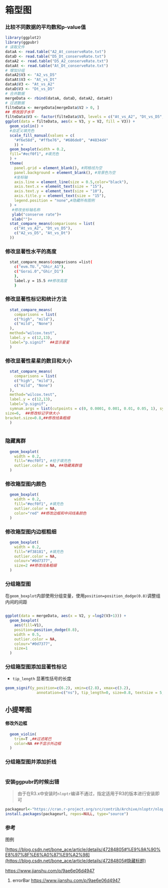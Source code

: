 # 箱型图

### 比较不同数据的平均数和p-value值

```R
library(ggplot2)
library(ggpubr)
# 读取文件
dataA <- read.table("A2_At_conserveRate.txt")
dataD <- read.table("D5_Dt_conserveRate.txt")
dataA2 <- read.table("D5_A2_conserveRate.txt")
dataAt <- read.table("At_Dt_conserveRate.txt")
# 增加分组
dataA2$V3 <- "A2_vs_D5"
dataAt$V3 <- "At_vs_Dt"
dataA$V3 <- "At_vs_A2"
dataD$V3 <- "Dt_vs_D5"
# 合并数据
mergeData <- rbind(dataA, dataD, dataA2, dataAt)
# 过滤数据
filteData <- mergeData[mergeData$V2 > 0, ]
## 修改因子水平
filteData$V3 <- factor(filteData$V3, levels = c("At_vs_A2", "Dt_vs_D5", "A2_vs_D5", "At_vs_Dt"))
ggplot(data = filteData, aes(x = V3, y = V2, fill = V3)) +
  geom_violin() +
  #自定义填充色
  scale_fill_manual(values = c(
    "#f6e58d", "#ffbe76", "#686de0", "#4834d4"
    )) +
  geom_boxplot(width = 0.2,
  fill="#ecf0f1", #填充色
  ) +
  theme(
    panel.grid = element_blank(), #网格线为空
    panel.background = element_blank(), #背景色为空
    #坐标轴
    axis.line = element_line(size = 0.5,color="black"),
    axis.text.x = element_text(size = "15"),
    axis.text.y = element_text(size = "10"),
    axis.title.y = element_text(size = "15"),
    legend.position = "none",#隐藏所有图例
  ) +
   #修改坐标轴名称
   ylab("conserve rate")+
   xlab("")+
  stat_compare_means(comparisons = list(
    c("At_vs_A2", "Dt_vs_D5"),
    c("A2_vs_D5", "At_vs_Dt")
  ))
```

### 修改显著性水平的高度

```bash
  stat_compare_means(comparisons =list(
    c("evm.TU.","Ghir_A1"),
    c("Gorai.0","Ghir_D1")
    ),
    label.y = 15.5 ##修改高度
    )
```

### 修改显著性标记和统计方法

```R
  stat_compare_means(
    comparisons = list(
    c("high", "mild"),
    c("mild", "None")
  ),
  method="wilcox.test",
  label.y = c(12,13),
  label="p.signif"  ##显示星星
  )
```

### 修改显著性星星的数目和大小

```R
  stat_compare_means(
    comparisons = list(
    c("high", "mild"),
    c("mild", "None")
  ),
  method="wilcox.test",
  label.y = c(12,13),
  label="p.signif",
  symnum.args = list(cutpoints = c(0, 0.0001, 0.001, 0.01, 0.05, 1), symbols = c("***", "***", "**", "*", "ns"),
size=6,  ##修改标记字体大小 
bracket.size=0.8,##修改线条粗细                        
  )
  
```

### 隐藏离群

```R
  geom_boxplot(
    width = 0.2,
    fill="#ecf0f1", #柱子填充色
    outlier.color = NA, ##隐藏离群值
  )
```

### 修改箱型图内颜色

```R
  geom_boxplot(
    width = 0.2,
    fill="#ecf0f1", #填充色
    outlier.color = NA,
    color="red" ##修改边框和中间线条颜色
  )
```

### 修改箱型图内边框粗细

```R
  geom_boxplot(
    width = 0.2,
    fill="#f38181", #填充色
    outlier.color = NA,
    colour="#0d7377",
    size=2 ##修改线条粗细
  )
```

### 分组箱型图

在`geom_boxplot`内部使用分组变量，使用`position=position_dodge(0.8)`调整组内间的间距

```R

ggplot(data = mergeData, aes(x = V2, y =log2(V3+1))) +
  geom_boxplot(
    aes(fill=V1),
    position=position_dodge(0.8),
    width = 0.5,
    outlier.color = NA,
    colour="#0d7377",
    size=1
  )
```

### 分组箱型图添加显著性标记

+ `tip_length` 显著性括号的长度

```R
geom_signif(y_position=c(6.2), xmin=c(2.8), xmax=c(3.2), 
              annotation=c("ns"), tip_length=0, size=0.8, textsize = 5, vjust = 0) 
```

## 小提琴图



#### 修改外边框

```R
  geom_violin(
    trim=T ,##过滤尾巴
    color=NA ##不显示外边框
  )
```



### 分组箱型图并添加折线

```R

```



### 安装ggpubr的时候出错

> 由于在R3.x中安装时`nloptr`编译不通过，指定适用于R3的版本进行安装即可

```R
packageurl<-"https://cran.r-project.org/src/contrib/Archive/nloptr/nloptr_1.2.1.tar.gz"
install.packages(packageurl, repos=NULL, type="source")
```











### 参考 

图例 

 [https://blog.csdn.net/bone_ace/article/details/47284805#%E9%9A%90%E8%97%8F%E6%A0%87%E9%A2%98](https://blog.csdn.net/bone_ace/article/details/47284805#隐藏标题) 

 https://www.jianshu.com/p/9ae6e06d4947 

1. errorBar  https://www.jianshu.com/p/9ae6e06d4947 



